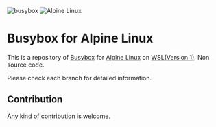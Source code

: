 ![busybox](https://www.busybox.net/images/busybox1.png "Busybox")
![Alpine Linux](https://avatars.githubusercontent.com/u/7600810?s=200&v=4 "Alpine Linux")

# **Busybox for Alpine Linux**
This is a repository of [Busybox](https://www.busybox.net/) for [Alpine Linux](https://www.alpinelinux.org/) on [WSL(Version 1)](https://learn.microsoft.com/en-us/windows/wsl/compare-versions#comparing-wsl-1-and-wsl-2). Non source code.

Please check each branch for detailed information.

## Contribution

Any kind of contribution is welcome.